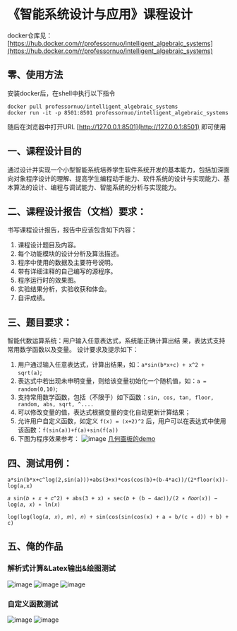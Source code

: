 # 《智能系统设计与应用》课程设计 
docker仓库见：[https://hub.docker.com/r/professornuo/intelligent_algebraic_systems](https://hub.docker.com/r/professornuo/intelligent_algebraic_systems)
##  零、使用方法
安装docker后，在shell中执行以下指令
``` shell
docker pull professornuo/intelligent_algebraic_systems
docker run -it -p 8501:8501 professornuo/intelligent_algebraic_systems
```
随后在浏览器中打开URL [http://127.0.0.1:8501](http://127.0.0.1:8501) 即可使用

## 一、课程设计目的 
通过设计并实现一个小型智能系统培养学生软件系统开发的基本能力，包括加深面向对象程序设计的理解、提高学生编程动手能力、软件系统的设计与实现能力、基本算法的设计、编程与调试能力、智能系统的分析与实现能力。

## 二、课程设计报告（文档）要求： 
书写课程设计报告，报告中应该包含如下内容：
1. 课程设计题目及内容。
2. 每个功能模块的设计分析及算法描述。
3. 程序中使用的数据及主要符号说明。
4. 带有详细注释的自己编写的源程序。
5. 程序运行时的效果图。
6. 实验结果分析，实验收获和体会。
7. 自评成绩。

## 三、题目要求：
智能代数运算系统：用户输入任意表达式，系统能正确计算出结
果，表达式支持常用数学函数以及变量。
设计要求及提示如下：
1. 用户通过输入任意表达式，计算出结果，如：`a*sin(b*x+c) + x^2 + sqrt(a)`;
2. 表达式中若出现未申明变量，则给该变量初始化一个随机值，如：`a = random(0,10)`;
3. 支持常用数学函数，包括（不限于）如下函数：`sin, cos, tan, floor, random, abs, sqrt, ^....`
4. 可以修改变量的值，表达式根据变量的变化自动更新计算结果；
5. 允许用户自定义函数，如定义 `f(x) = (x+2)^2` 后，用户可以在表达式中使用该函数：`f(sin(a))+f(a)+sin(f(a))`
6. 下图为程序效果参考：
![image](https://github.com/Tangent-90C/Intelligent-System-Design-and-Application-course-design-/assets/28804414/ba8a68ec-2278-4ce4-ad0b-4e7a8a0c4b0f)
[几何画板的demo](https://www.netpad.net.cn/resource_web/course/#/575887 "几何画板的demo")

## 四、测试用例：
`a*sin(b*x+c^log(2,sin(a)))+abs(3+x)*cos(cos(b)+(b-4*ac))/(2*floor(x))-log(a,x)`

`𝑎 sin(𝑏 ∗ 𝑥 + 𝑐^2) + abs(3 + x) ∗ sec(𝑏 + (b − 4𝑎𝑐))/(2 ∗ 𝑓𝑙𝑜𝑜𝑟(𝑥)) − log(𝑎, 𝑥) ∗ ln(𝑥)`

`log(log(log(𝑎, 𝑥), 𝑚), 𝑛) + sin(cos(sin(cos(x) + a ∗ b/(c ∗ d)) + b) + c)`

## 五、俺的作品
### 解析式计算&Latex输出&绘图测试
![image](https://github.com/Tangent-90C/Intelligent-System-Design-and-Application-course-design-/assets/28804414/555dc74b-3dfd-4c21-9be6-a7ce30f89b06)
![image](https://github.com/Tangent-90C/Intelligent-System-Design-and-Application-course-design-/assets/28804414/dc840cc6-6faa-42e0-8c82-0999a052e407)
![image](https://github.com/Tangent-90C/Intelligent-System-Design-and-Application-course-design-/assets/28804414/235405a3-f4fd-4e11-92d1-44afb67db562)
### 自定义函数测试
![image](https://github.com/Tangent-90C/Intelligent-System-Design-and-Application-course-design-/assets/28804414/7e7d45fb-3efb-4e41-870a-d7ea1952c057)
![image](https://github.com/Tangent-90C/Intelligent-System-Design-and-Application-course-design-/assets/28804414/936f32e2-e7e3-465c-be27-a8801d849544)
